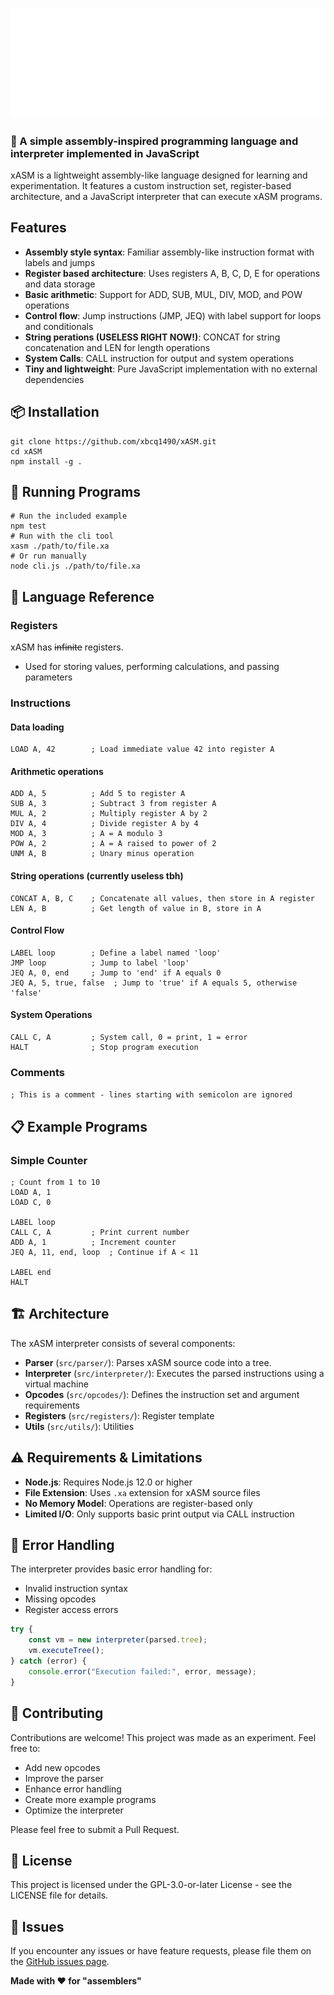 ![xAsmLogo](./docs/logo.png)

### **🔧 A simple assembly-inspired programming language and interpreter implemented in JavaScript**

xASM is a lightweight assembly-like language designed for learning and experimentation. It features a custom instruction set, register-based architecture, and a JavaScript interpreter that can execute xASM programs.

## Features

- **Assembly style syntax**: Familiar assembly-like instruction format with labels and jumps
- **Register based architecture**: Uses registers A, B, C, D, E for operations and data storage
- **Basic arithmetic**: Support for ADD, SUB, MUL, DIV, MOD, and POW operations
- **Control flow**: Jump instructions (JMP, JEQ) with label support for loops and conditionals
- **String perations (USELESS RIGHT NOW!)**: CONCAT for string concatenation and LEN for length operations
- **System Calls**: CALL instruction for output and system operations
- **Tiny and lightweight**: Pure JavaScript implementation with no external dependencies

## 📦 Installation

```
git clone https://github.com/xbcq1490/xASM.git
cd xASM
npm install -g .
```

## 🚀 Running Programs

```
# Run the included example
npm test
# Run with the cli tool
xasm ./path/to/file.xa
# Or run manually
node cli.js ./path/to/file.xa
```

## 📖 Language Reference

### Registers

xASM has ~~infinite~~ registers.
- Used for storing values, performing calculations, and passing parameters

### Instructions

#### Data loading
```
LOAD A, 42        ; Load immediate value 42 into register A

```

#### Arithmetic operations
```
ADD A, 5          ; Add 5 to register A
SUB A, 3          ; Subtract 3 from register A
MUL A, 2          ; Multiply register A by 2
DIV A, 4          ; Divide register A by 4
MOD A, 3          ; A = A modulo 3
POW A, 2          ; A = A raised to power of 2
UNM A, B          ; Unary minus operation
```

#### String operations (currently useless tbh)

```
CONCAT A, B, C    ; Concatenate all values, then store in A register
LEN A, B          ; Get length of value in B, store in A
```

#### Control Flow
```
LABEL loop        ; Define a label named 'loop'
JMP loop          ; Jump to label 'loop'
JEQ A, 0, end     ; Jump to 'end' if A equals 0
JEQ A, 5, true, false  ; Jump to 'true' if A equals 5, otherwise 'false'
```

#### System Operations
```
CALL C, A         ; System call, 0 = print, 1 = error
HALT              ; Stop program execution
```

### Comments
`; This is a comment - lines starting with semicolon are ignored`


## 📋 Example Programs

### Simple Counter

```
; Count from 1 to 10
LOAD A, 1
LOAD C, 0

LABEL loop
CALL C, A         ; Print current number
ADD A, 1          ; Increment counter
JEQ A, 11, end, loop  ; Continue if A < 11

LABEL end
HALT
```

## 🏗️ Architecture

The xASM interpreter consists of several components:

- **Parser** (`src/parser/`): Parses xASM source code into a tree.
- **Interpreter** (`src/interpreter/`): Executes the parsed instructions using a virtual machine
- **Opcodes** (`src/opcodes/`): Defines the instruction set and argument requirements
- **Registers** (`src/registers/`): Register template
- **Utils** (`src/utils/`): Utilities

## ⚠️ Requirements & Limitations

- **Node.js**: Requires Node.js 12.0 or higher
- **File Extension**: Uses `.xa` extension for xASM source files
- **No Memory Model**: Operations are register-based only
- **Limited I/O**: Only supports basic print output via CALL instruction

## 🔧 Error Handling

The interpreter provides basic error handling for:

- Invalid instruction syntax
- Missing opcodes
- Register access errors

```javascript
try {
    const vm = new interpreter(parsed.tree);
    vm.executeTree();
} catch (error) {
    console.error("Execution failed:", error, message);
}
```

## 🤝 Contributing

Contributions are welcome! This project was made as an experiment. Feel free to:

- Add new opcodes
- Improve the parser
- Enhance error handling
- Create more example programs
- Optimize the interpreter

Please feel free to submit a Pull Request.

## 📝 License

This project is licensed under the GPL-3.0-or-later License - see the LICENSE file for details.

## 🐛 Issues

If you encounter any issues or have feature requests, please file them on the [GitHub issues page](https://github.com/xbcq1490/xASM/issues).

**Made with ❤️ for "assemblers"**